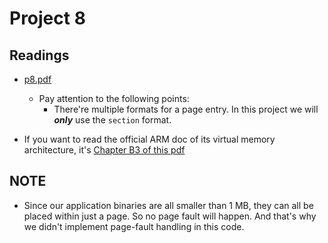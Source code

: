 # Project 8


## Readings
- [p8.pdf](https://github.com/sklaw/enee447project8_hw_template_Shuangqi_sessions/blob/master/p8.pdf)
  - Pay attention to the following points:
    - There're multiple formats for a page entry. In this project we will _**only**_ use the `section` format.
    
- If you want to read the official ARM doc of its virtual memory architecture, it's [Chapter B3 of this pdf](https://static.docs.arm.com/ddi0406/c/DDI0406C_C_arm_architecture_reference_manual.pdf)

## NOTE
- Since our application binaries are all smaller than 1 MB, they can all be placed within just a page. So no page fault will happen. And that's why we didn't implement page-fault handling in this code.
